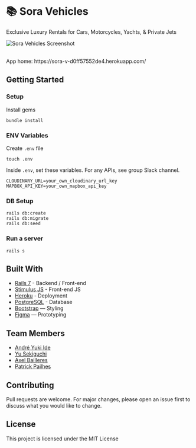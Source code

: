# 📚 Sora Vehicles

Exclusive Luxury Rentals for Cars, Motorcycles, Yachts, & Private Jets

![Sora Vehicles Screenshot](https://github.com/user-attachments/assets/025f3522-23e0-4c7b-a2bd-84db556c0f04)

<br>
App home: https://sora-v-d0ff57552de4.herokuapp.com/


## Getting Started
### Setup

Install gems
```
bundle install
```

### ENV Variables
Create `.env` file
```
touch .env
```
Inside `.env`, set these variables. For any APIs, see group Slack channel.
```
CLOUDINARY_URL=your_own_cloudinary_url_key
MAPBOX_API_KEY=your_own_mapbox_api_key
```

### DB Setup
```
rails db:create
rails db:migrate
rails db:seed
```

### Run a server
```
rails s
```

## Built With
- [Rails 7](https://guides.rubyonrails.org/) - Backend / Front-end
- [Stimulus JS](https://stimulus.hotwired.dev/) - Front-end JS
- [Heroku](https://heroku.com/) - Deployment
- [PostgreSQL](https://www.postgresql.org/) - Database
- [Bootstrap](https://getbootstrap.com/) — Styling
- [Figma](https://www.figma.com) — Prototyping


## Team Members
- [André Yuki Ide](https://www.linkedin.com/in/andreide/)
- [Yu Sekiguchi](https://www.linkedin.com/in/yu-sekiguchi/)
- [Axel Bailleres](https://www.linkedin.com/in/axel-bailleres-67506a311/)
- [Patrick Pailhes](https://www.linkedin.com/in/patrick-pailhes-48b141327/)

## Contributing
Pull requests are welcome. For major changes, please open an issue first to discuss what you would like to change.

## License
This project is licensed under the MIT License
